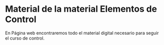 Material de la material Elementos de Control
===========================================

En Página web encontraremos todo el material digital necesario para seguir el curso de control.
